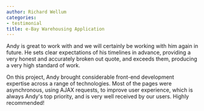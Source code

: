 ```yaml
---
author: Richard Wellum
categories:
- testimonial
title: e-Bay Warehousing Application
---
```

Andy is great to work with and we will certainly be working with him again in future. He sets clear expectations of his timelines in advance, providing a very honest and accurately broken out quote, and exceeds them, producing a very high standard of work.

On this project, Andy brought considerable front-end development expertise across a range of technologies. Most of the pages were asynchronous, using AJAX requests, to improve user experience, which is always Andy's top priority, and is very well received by our users. Highly recommended!